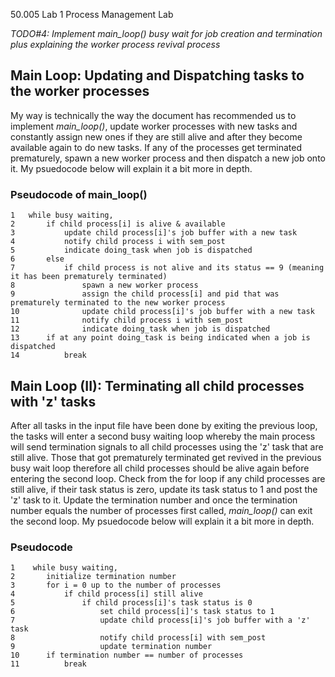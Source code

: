  50.005 Lab 1 Process Management Lab

*TODO#4: Implement​ main_loop() busy wait for job creation and termination plus explaining the worker process revival process*

## Main Loop: Updating and Dispatching tasks to the worker processes
My way is technically the way the document has recommended us to implement *main_loop()*, update worker processes with new tasks and constantly assign new ones if they are still alive and after they become available again to do new tasks. If any of the processes get terminated prematurely, spawn a new worker process and then dispatch a new job onto it. My psuedocode below will explain it a bit more in depth.

### Pseudocode of main_loop()
```
1   while busy waiting,
2       if child process[i] is alive & available
3           update child process[i]'s job buffer with a new task
4           notify child process i with sem_post
5           indicate doing_task when job is dispatched
6       else
7           if child process is not alive and its status == 9 (meaning it has been prematurely terminated)
8               spawn a new worker process
9               assign the child process[i] and pid that was prematurely terminated to the new worker process
10              update child process[i]'s job buffer with a new task
11              notify child process i with sem_post
12              indicate doing_task when job is dispatched
13      if at any point doing_task is being indicated when a job is dispatched 
14          break   
```

## Main Loop (II): Terminating all child processes with 'z' tasks
After all tasks in the input file have been done by exiting the previous loop, the tasks will enter a second busy waiting loop whereby the main process will send termination signals to all child processes using the 'z' task that are still alive. Those that got prematurely terminated get revived in the previous busy wait loop therefore all child processes should be alive again before entering the second loop. Check from the for loop if any child processes are still alive, if their task status is zero, update its task status to 1 and post the 'z' task to it. Update the termination number and once the termination number equals the number of processes first called, *main_loop()* can exit the second loop. My psuedocode below will explain it a bit more in depth.

### Pseudocode
```
1    while busy waiting,
2       initialize termination number
3       for i = 0 up to the number of processes
4           if child process[i] still alive
5               if child process[i]'s task status is 0
6                   set child process[i]'s task status to 1
7                   update child process[i]'s job buffer with a 'z' task
8                   notify child process[i] with sem_post
9                   update termination number
10      if termination number == number of processes
11          break
```